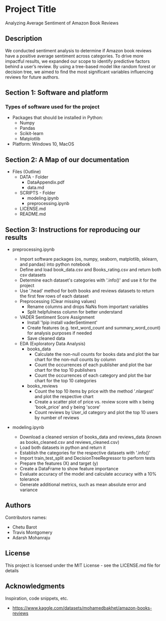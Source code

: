 # Project Title

Analyzing Average Sentiment of Amazon Book Reviews


## Description

We conducted sentiment analysis to determine if Amazon book reviews have a positive average sentiment across categories. To drive more impactful results, we expanded our scope to identify predictive factors behind a user’s review. By using a tree-based model like random forest or decision tree, we aimed to find the most significant variables influencing reviews for future authors.
## Section 1: Software and platform

### Types of software used for the project

* Packages that should be installed in Python:
  * Numpy
  * Pandas
  * Scikit-learn
  * Matplotlib
* Platform: Windows 10, MacOS

## Section 2: A Map of our documentation

* Files (Outline)
  * DATA - Folder
    * DataAppendix.pdf
    * data.md
  * SCRIPTS - Folder
    * modeling.ipynb
    * preprocessing.ipynb
  * LICENSE.md
  * README.md

## Section 3: Instructions for reproducing our results

* preprocessing.ipynb
  * Import software packages (os, numpy, seaborn, matplotlib, sklearn, and pandas) into python notebook
  * Define and load book_data.csv and Books_rating.csv and return both csv datasets
  * Determine each dataset's categories with '.info()' and use it for the project
  * Use '.head' method for both books and reviews datasets to return the first few rows of each dataset
  * Preprocessing (Clear missing values)
    * Rename columns and drops NaNs from important variables
    * Split helpfulness column for better understand
  * VADER Sentiment Score Assignment
    * Install '!pip install vaderSentiment' 
    * Create features (e.g. text_word_count and summary_word_count) for analysis purposes if needed
    * Save cleaned data
  * EDA (Exploratory Data Analysis)
    * books_data
      * Calculate the non-null counts for books data and plot the bar chart for the non-null counts by column
      * Count the occurrences of each publisher and plot the bar chart for the top 10 publishers
      * Count the occurrences of each category and plot the bar chart for the top 10 categories
    * books_reviews
      * Count the top 10 items by price with the method '.nlargest' and plot the respective chart
      * Create a scatter plot of price vs. review score with x being 'book_price' and y being 'score'
      * Count reviews by User_id category and plot the top 10 users by number of reviews
  
* modeling.ipynb
  * Download a cleaned version of books_data and reviews_data (known as books_cleaned.csv and reviews_cleaned.csv)
  * Load both datasets in python and return it
  * Establish the categories for the respective datasets with '.info()'
  * Import train_test_split and DecisionTreeRegressor to perform tests
  * Prepare the features (X) and target (y)
  * Create a DataFrame to show feature importance 
  * Evaluate accuracy of the model and calculate accuracy with a 10% tolerance
  * Generate additional metrics, such as mean absolute error and variance 


## Authors

Contributors names:

* Chetu Barot 
* Travis Montgomery
* Adarsh Mohanraju

## License

This project is licensed under the MIT License - see the LICENSE.md file for details

## Acknowledgments

Inspiration, code snippets, etc.
* https://www.kaggle.com/datasets/mohamedbakhet/amazon-books-reviews
